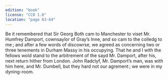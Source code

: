 ```yaml
---
edition: "book"
license: "CC0 1.0"
location: "page 63-64"
---
```

Be it remembered that Sir Georg Both cam to
Manchester to viset Mr. Humfrey Damport, cownsaylor of Gray’s
Inne, and so cam to the colledg to me ; and after a few words of
discowrse, we agreed as concerning two or three tenements in
Durham Massy in his occupying. That he and I with the fellows
wold stand to the arbitrement of the sayd Mr. Damport, after his,
next return hither from London. John Radclyf, Mr. Damport’s
man, was with him here, and Mr. Dumbell, but they hard not our
agrement ; we were in my dyning-room.
